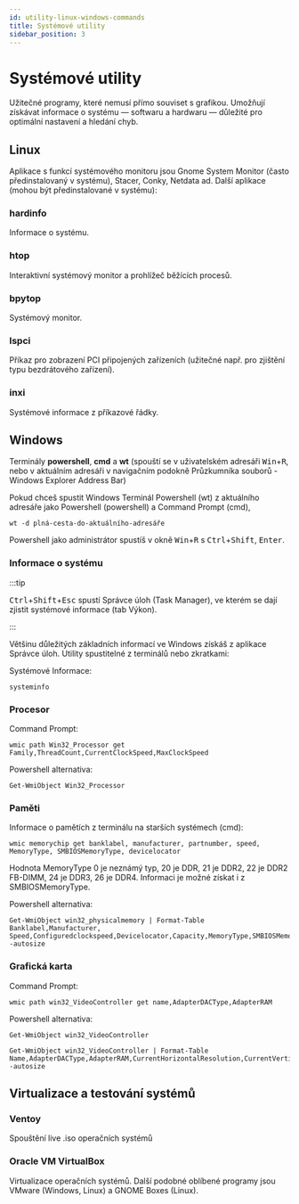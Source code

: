 ```yaml
---
id: utility-linux-windows-commands
title: Systémové utility
sidebar_position: 3
---
```


# Systémové utility

Užitečné programy, které nemusí přímo souviset s grafikou. Umožňují získávat informace o systému — softwaru a hardwaru — důležité pro optimální nastavení a hledání chyb.

## Linux
Aplikace s funkcí systémového monitoru jsou Gnome System Monitor (často předinstalovaný v systému), Stacer, Conky, Netdata ad. Další aplikace (mohou být předinstalované v systému):

### hardinfo
Informace o systému.
### htop
Interaktivní systémový monitor a prohlížeč běžících procesů.
### bpytop
Systémový monitor.
### lspci
Příkaz pro zobrazení PCI připojených zařízeních (užitečné např. pro zjištění typu bezdrátového zařízení).
### inxi
Systémové informace z příkazové řádky.

## Windows

Terminály **powershell**, **cmd** a **wt** (spouští se v uživatelském adresáři <kbd>Win</kbd>+<kbd>R</kbd>, nebo v aktuálním adresáři v navigačním podokně Průzkumníka souborů - Windows Explorer Address Bar)

Pokud chceš spustit Windows Terminál Powershell (wt) z aktuálního adresáře jako Powershell (powershell) a Command Prompt (cmd),
```
wt -d plná-cesta-do-aktuálního-adresáře
```

Powershell jako administrátor spustíš v okně <kbd>Win</kbd>+<kbd>R</kbd> s <kbd>Ctrl</kbd>+<kbd>Shift</kbd>, <kbd>Enter</kbd>.

### Informace o systému

:::tip

<kbd>Ctrl</kbd>+<kbd>Shift</kbd>+<kbd>Esc</kbd> spustí Správce úloh (Task Manager), ve kterém se dají zjistit systémové informace (tab Výkon).

:::

Většinu důležitých základních informací ve Windows získáš z aplikace Správce úloh. Utility spustitelné z terminálů nebo zkratkami:

Systémové Informace:

```
systeminfo
```


### Procesor
Command Prompt:

```
wmic path Win32_Processor get Family,ThreadCount,CurrentClockSpeed,MaxClockSpeed
```
Powershell alternativa:

```
Get-WmiObject Win32_Processor
```

### Paměti
Informace o pamětích z terminálu na starších systémech (cmd):

```
wmic memorychip get banklabel, manufacturer, partnumber, speed, MemoryType, SMBIOSMemoryType, devicelocator
```
Hodnota MemoryType 0 je neznámý typ, 20 je DDR, 21 je DDR2, 22 je DDR2 FB-DIMM, 24 je DDR3, 26 je DDR4. Informaci je možné získat i z SMBIOSMemoryType.

Powershell alternativa:
```
Get-WmiObject win32_physicalmemory | Format-Table Banklabel,Manufacturer, Speed,Configuredclockspeed,Devicelocator,Capacity,MemoryType,SMBIOSMemoryType,Serialnumber -autosize
```

### Grafická karta

Command Prompt:
```
wmic path win32_VideoController get name,AdapterDACType,AdapterRAM
```
Powershell alternativa:

```
Get-WmiObject win32_VideoController
```

```
Get-WmiObject win32_VideoController | Format-Table Name,AdapterDACType,AdapterRAM,CurrentHorizontalResolution,CurrentVerticalResolution,CurrentRefreshRate,DriverVersion -autosize
```
## Virtualizace a testování systémů

### Ventoy

Spouštění live .iso operačních systémů

### Oracle VM VirtualBox
Virtualizace operačních systémů. Další podobné oblíbené programy jsou VMware (Windows, Linux) a GNOME Boxes (Linux).
